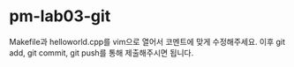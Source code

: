 # pm-lab03-git

Makefile과 helloworld.cpp를 vim으로 열어서
코멘트에 맞게 수정해주세요.
이후 git add, git commit, git push를 통해 제출해주시면 됩니다.
